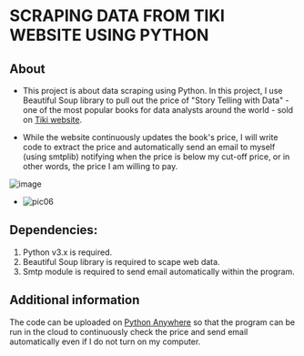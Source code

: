 # SCRAPING DATA FROM TIKI WEBSITE USING PYTHON
 

## About
* This project is about data scraping using Python. In this project, I use Beautiful Soup library to pull out the price of "Story Telling with Data" - one of the most popular books for data analysts around the world - sold on [Tiki website](https://tiki.vn/storytelling-with-data-ke-chuyen-thong-qua-du-lieu-cuon-cam-nang-huong-dan-truc-quan-hoa-du-lieu-p76013378.html?spid=76013379).

* While the website continuously updates the book's price, I will write code to extract the price and automatically send an email to myself (using smtplib) notifying when the price is below my cut-off price, or in other words, the price I am willing to pay.

![image](https://github.com/anhthiphuongtran/web-scraping/assets/105230494/b277a047-9046-44b1-b180-00b334359450)



* ![pic06](https://github.com/anhthiphuongtran/web-scraping/assets/105230494/42d72614-bd31-4a30-af95-0c7a4346ed45)


## Dependencies:

1. Python v3.x is required.
2. Beautiful Soup library is required to scape web data.
3. Smtp module is required to send email automatically within the program.

## Additional information
The code can be uploaded on [Python Anywhere](https://www.pythonanywhere.com/) so that the program can be run in the cloud to continuously check the price and send email automatically even if I do not turn on my computer.

